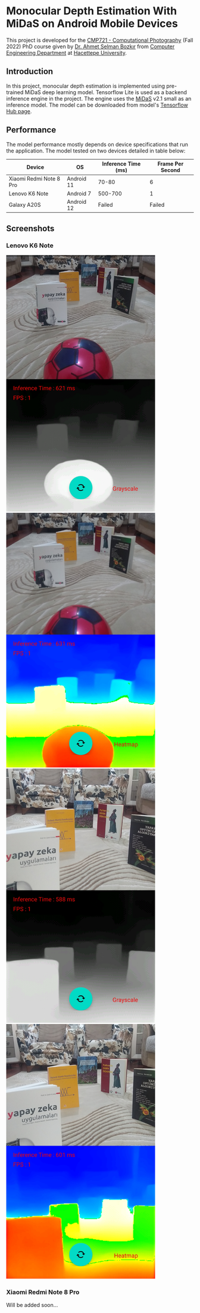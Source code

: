 # Monocular Depth Estimation With MiDaS on Android Mobile Devices
This project is developed for the [CMP721 - Computational Photography](http://www.ahmetselman.com/cmp721/index.html) (Fall 2022) PhD course given by [Dr. Ahmet Selman Bozkır](http://www.ahmetselman.com) from [Computer Engineering Department](http://cs.hacettepe.edu.tr) at [Hacettepe University](http://hacettepe.edu.tr).

## Introduction
In this project, monocular depth estimation is implemented using pre-trained MiDaS deep learning model. Tensorflow Lite is used as a backend inference engine in the project. The engine uses the [MiDaS](https://github.com/isl-org/MiDaS) v2.1 small as an inference model. The model can be downloaded from model's [Tensorflow Hub page](https://tfhub.dev/intel/midas/v2_1_small/1).

## Performance
The model performance mostly depends on device specifications that run the application. The model tested on two devices detailed in table below:

| **Device**              | **OS**           | **Inference Time (ms)** | **Frame Per Second** |
|-------------------------|------------------|-------------------------|----------------------|
| Xiaomi Redmi Note 8 Pro | Android 11       | 70-80                   | 6                    |
|     Lenovo K6 Note      | Android 7        |     500-700             |     1                |
|       Galaxy A20S       | Android 12	     | Failed	                 | Failed               |
## Screenshots

### Lenovo K6 Note
<img src="media/depth_est_1_gs.jpg" width="400"> <img src="media/depth_est_1_hm.jpg" width="400">
<img src="media/depth_est_2_gs.jpg" width="400"> <img src="media/depth_est_2_hm.jpg" width="400">

### Xiaomi Redmi Note 8 Pro
Will be added soon...
